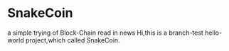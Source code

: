 # SnakeCoin
a simple trying of Block-Chain read in news 
Hi,this is a branch-test hello-world project,which called SnakeCoin.
